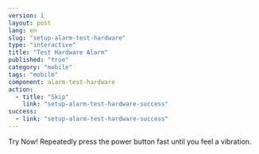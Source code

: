 ```yaml
---
version: 1
layout: post
lang: en
slug: "setup-alarm-test-hardware"
type: "interactive"
title: "Test Hardware Alarm"
published: "true"
category: "mobile"
tags: "mobile"
component: alarm-test-hardware
action: 
  - title: "Skip"
    link: "setup-alarm-test-hardware-success"
success: 
  - link: "setup-alarm-test-hardware-success"
---
```


Try Now! Repeatedly press the power button fast until you feel a vibration. 
